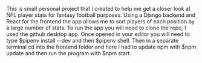 This is small personal project that I created to help me get a closer look at NFL player stats for fantasy football purposes.  Using a Django backend and React for the frontend the app allows me to sort players of each position by a large number of stats.  To run the app you will need to clone the repo, I used the github desktop app.  Once opened in your editor you will need to type $pipenv install --dev and then $pipenv shell.  Then in a separate terminal cd into the frontend folder and here I had to update npm with $npm update and then run the program with $npm start.
